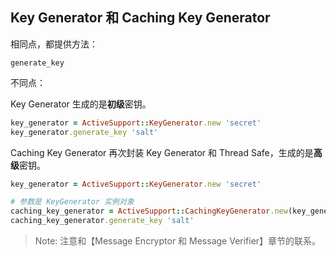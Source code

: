 ## Key Generator 和 Caching Key Generator

相同点，都提供方法：

```
generate_key
```

不同点：

Key Generator 生成的是**初级**密钥。

```ruby
key_generator = ActiveSupport::KeyGenerator.new 'secret'
key_generator.generate_key 'salt'
```

Caching Key Generator 再次封装 Key Generator 和 Thread Safe，生成的是**高级**密钥。

```ruby
key_generator = ActiveSupport::KeyGenerator.new 'secret'

# 参数是 KeyGenerator 实例对象
caching_key_generator = ActiveSupport::CachingKeyGenerator.new(key_generator)
caching_key_generator.generate_key 'salt'
```

> Note: 注意和【Message Encryptor 和 Message Verifier】章节的联系。
